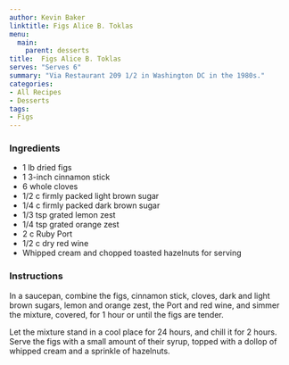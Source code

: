 ```yaml
---
author: Kevin Baker
linktitle: Figs Alice B. Toklas 
menu:
  main:
    parent: desserts
title:  Figs Alice B. Toklas
serves: "Serves 6"
summary: "Via Restaurant 209 1/2 in Washington DC in the 1980s."
categories:
- All Recipes
- Desserts
tags: 
- Figs
---
```


### Ingredients

<div class="ingredient-list"> 

* 1 lb dried figs
* 1 3-inch cinnamon stick
* 6 whole cloves
* 1/2 c firmly packed light brown sugar
* 1/4 c firmly packed dark brown sugar
* 1/3 tsp grated lemon zest
* 1/4 tsp grated orange zest
* 2 c Ruby Port
* 1/2 c dry red wine
* Whipped cream and chopped toasted hazelnuts for serving

</div>

### Instructions
In a saucepan, combine the figs, cinnamon stick, cloves, dark and light brown sugars, lemon and orange zest, the Port and red wine, and simmer the mixture, covered, for 1 hour or until the figs are tender. 

Let the mixture stand in a cool place for 24 hours, and chill it for 2 hours. 
Serve the figs with a small amount of their syrup, topped with a dollop of whipped cream and a sprinkle of hazelnuts.
